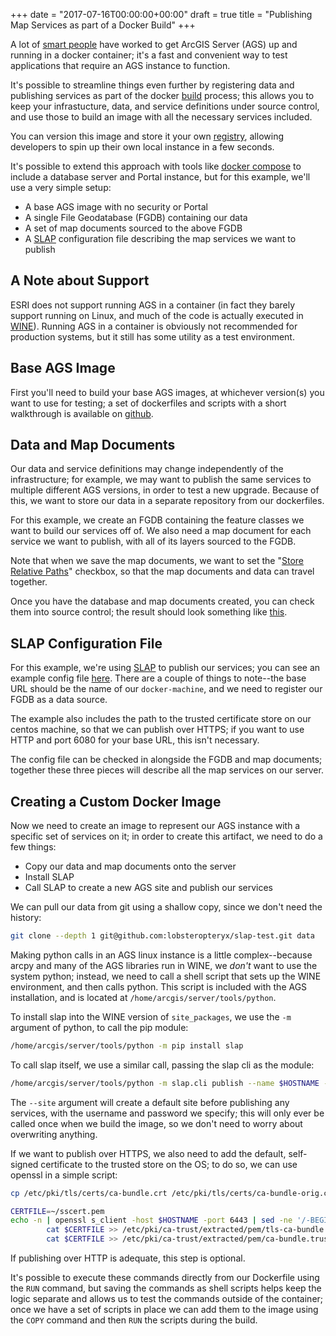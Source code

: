 +++
date = "2017-07-16T00:00:00+00:00"
draft = true 
title = "Publishing Map Services as part of a Docker Build"
+++

A lot of [smart people](https://github.com/mraad/docker-arcgis) have worked to get ArcGIS Server (AGS) up and running in a docker container; it's a fast and convenient way to test applications that require an AGS instance to function.  

It's possible to streamline things even further by registering data and publishing services as part of the docker [build](https://docs.docker.com/engine/reference/commandline/build/) process; this allows you to keep your infrastucture, data, and service definitions under source control, and use those to build an image with all the necessary services included.  

You can version this image and store it your own [registry](https://docs.docker.com/registry/), allowing developers to spin up their own local instance in a few seconds.

It's possible to extend this approach with tools like [docker compose](https://docs.docker.com/compose/) to include a database server and Portal instance, but for this example, we'll use a very simple setup:

* A base AGS image with no security or Portal
* A single File Geodatabase (FGDB) containing our data
* A set of map documents sourced to the above FGDB
* A [SLAP](https://github.com/lobsteropteryx/slap) configuration file describing the map services we want to publish

## A Note about Support
ESRI does not support running AGS in a container (in fact they barely support running on Linux, and much of the code is actually executed in [WINE](https://www.winehq.org/)).  Running AGS in a container is obviously not recommended for production systems, but it still has some utility as a test environment.

## Base AGS Image
First you'll need to build your base AGS images, at whichever version(s) you want to use for testing; a  set of dockerfiles and scripts with a short walkthrough is available on [github](https://github.com/lobsteropteryx/docker-esri).
 
## Data and Map Documents
Our data and service definitions may change independently of the infrastructure; for example, we may want to publish the same services to multiple different AGS versions, in order to test a new upgrade.  Because of this, we want to store our data in a separate repository from our dockerfiles.

For this example, we create an FGDB containing the feature classes we want to build our services off of.  We also need a map document for each service we want to publish, with all of its layers sourced to the FGDB.

Note that when we save the map documents, we want to set the "[Store Relative Paths](http://desktop.arcgis.com/en/arcmap/latest/map/working-with-arcmap/referencing-data-in-the-map.htm)" checkbox, so that the map documents and data can travel together.

Once you have the database and map documents created, you can check them into source control; the result should look something like [this](https://github.com/lobsteropteryx/slap-test).

## SLAP Configuration File
For this example, we're using [SLAP](https://github.com/lobsteropteryx/slap) to publish our services; you can see an example config file [here](https://github.com/lobsteropteryx/slap-test/blob/master/config.json).  There are a couple of things to note--the base URL should be the name of our `docker-machine`, and we need to register our FGDB as a data source.

The example also includes the path to the trusted certificate store on our centos machine, so that we can publish over HTTPS; if you want to use HTTP and port 6080 for your base URL, this isn't necessary.
  
The config file can be checked in alongside the FGDB and map documents; together these three pieces will describe all the map services on our server.

## Creating a Custom Docker Image
Now we need to create an image to represent our AGS instance with a specific set of services on it; in order to create this artifact, we need to do a few things:

* Copy our data and map documents onto the server
* Install SLAP
* Call SLAP to create a new AGS site and publish our services

We can pull our data from git using a shallow copy, since we don't need the history:

```bash
git clone --depth 1 git@github.com:lobsteropteryx/slap-test.git data
```

Making python calls in an AGS linux instance is a little complex--because arcpy and many of the AGS libraries run in WINE, we *don't* want to use the system python; instead, we need to call a shell script that sets up the WINE environment, and then calls python.  This script is included with the AGS installation, and is located at `/home/arcgis/server/tools/python`.

To install slap into the WINE version of `site_packages`, we use the `-m` argument of python, to call the pip module:

```bash
/home/arcgis/server/tools/python -m pip install slap
```

To call slap itself, we use a similar call, passing the slap cli as the module:

```bash
/home/arcgis/server/tools/python -m slap.cli publish --name $HOSTNAME --username=siteadmin --password=51734dm1n --site
```

The `--site` argument will create a default site before publishing any services, with the username and password we specify; this will only ever be called once when we build the image, so we don't need to worry about overwriting anything.

If we want to publish over HTTPS, we also need to add the default, self-signed certificate to the trusted store on the OS; to do so, we can use openssl in a simple script:

```bash
cp /etc/pki/tls/certs/ca-bundle.crt /etc/pki/tls/certs/ca-bundle-orig.crt

CERTFILE=~/sscert.pem
echo -n | openssl s_client -host $HOSTNAME -port 6443 | sed -ne '/-BEGIN CERTIFICATE-/,/-END CERTIFICATE-/p' > $CERTFILE && \
        cat $CERTFILE >> /etc/pki/ca-trust/extracted/pem/tls-ca-bundle.pem && \
        cat $CERTFILE >> /etc/pki/ca-trust/extracted/pem/ca-bundle.trust.crt
```

If publishing over HTTP is adequate, this step is optional.

It's possible to execute these commands directly from our Dockerfile using the `RUN` command, but saving the commands as shell scripts helps keep the logic separate and allows us to test the commands outside of the container; once we have a set of scripts in place we can add them to the image using the `COPY` command and then `RUN` the scripts during the build. 


